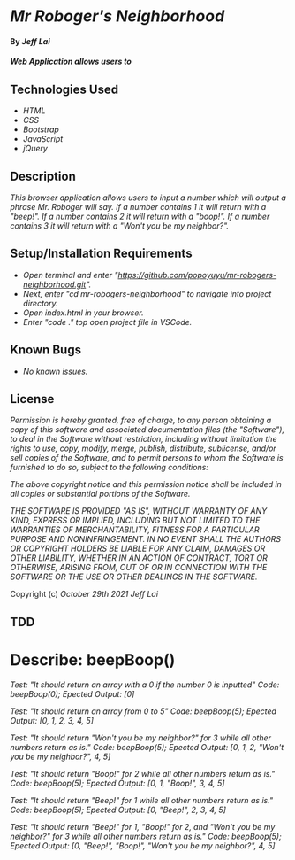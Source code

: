 # _Mr Roboger's Neighborhood_

#### By _**Jeff Lai**_

#### _Web Application allows users to_

## Technologies Used

* _HTML_
* _CSS_
* _Bootstrap_
* _JavaScript_
* _jQuery_

## Description

_This browser application allows users to input a number which will output a phrase Mr. Roboger will say. If a number contains 1 it will return with a "beep!". If a number contains 2 it will return with a "boop!". If a number contains 3 it will return with a "Won't you be my neighbor?"._

## Setup/Installation Requirements

* _Open terminal and enter "https://github.com/popoyuyu/mr-robogers-neighborhood.git"._
* _Next, enter "cd mr-robogers-neighborhood" to navigate into project directory._
* _Open index.html in your browser._
* _Enter "code ." top open project file in VSCode._



## Known Bugs

* _No known issues._

## License

_Permission is hereby granted, free of charge, to any person obtaining a copy
of this software and associated documentation files (the "Software"), to deal
in the Software without restriction, including without limitation the rights
to use, copy, modify, merge, publish, distribute, sublicense, and/or sell
copies of the Software, and to permit persons to whom the Software is
furnished to do so, subject to the following conditions:_

_The above copyright notice and this permission notice shall be included in all
copies or substantial portions of the Software._

_THE SOFTWARE IS PROVIDED "AS IS", WITHOUT WARRANTY OF ANY KIND, EXPRESS OR
IMPLIED, INCLUDING BUT NOT LIMITED TO THE WARRANTIES OF MERCHANTABILITY,
FITNESS FOR A PARTICULAR PURPOSE AND NONINFRINGEMENT. IN NO EVENT SHALL THE
AUTHORS OR COPYRIGHT HOLDERS BE LIABLE FOR ANY CLAIM, DAMAGES OR OTHER
LIABILITY, WHETHER IN AN ACTION OF CONTRACT, TORT OR OTHERWISE, ARISING FROM,
OUT OF OR IN CONNECTION WITH THE SOFTWARE OR THE USE OR OTHER DEALINGS IN THE
SOFTWARE._


Copyright (c) _October 29th 2021_ _Jeff Lai_

## TDD

# Describe: beepBoop()

_Test: "It should return an array with a 0 if the number 0 is inputted"_
_Code: beepBoop(0);_
_Epected Output: [0]_

_Test: "It should return an array from 0 to 5"_
_Code: beepBoop(5);_
_Epected Output: [0, 1, 2, 3, 4, 5]_

_Test: "It should return "Won't you be my neighbor?" for 3 while all other numbers return as is."_
_Code: beepBoop(5);_
_Epected Output: [0, 1, 2, "Won't you be my neighbor?", 4, 5]_

_Test: "It should return "Boop!" for 2 while all other numbers return as is."_
_Code: beepBoop(5);_
_Epected Output: [0, 1, "Boop!", 3, 4, 5]_

_Test: "It should return "Beep!" for 1 while all other numbers return as is."_
_Code: beepBoop(5);_
_Epected Output: [0, "Beep!", 2, 3, 4, 5]_

_Test: "It should return "Beep!" for 1, "Boop!" for 2, and "Won't you be my neighbor?" for 3 while all other numbers return as is."_
_Code: beepBoop(5);_
_Epected Output: [0, "Beep!", "Boop!", "Won't you be my neighbor?", 4, 5]_

